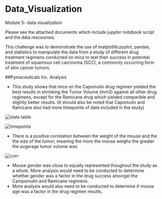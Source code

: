 # Data_Visualization
Module 5- data visualization

Please see the attached documents which include jupyter notebook script and the data rescourses.

This challenge was to demonstrate the use of matplotlib.pyplot, pandas, and statistics to manipulate the data from a study of different drug treatment regimens conducted on mice to test their success in potential treatment of squamous cell carcinoma (SCC), a commonly occurring form of skin cancer tumors. 

##Pymaceuticals Inc.
Analysis

- This study shows that mice on the Capomulin drug regimen yielded the best results in shrinking the Tumor Volume (mm3) against all other drug regimens, except for the Ramicane drug which yielded comparible and slightly better results. (It should also be noted that Capomulin and Ramicane also had more timepoints of data included in the study)

![stats table](https://user-images.githubusercontent.com/120147552/215552677-0d0c8171-b354-4346-9a4a-4e18a1e012b4.png)

![timepoints](https://user-images.githubusercontent.com/120147552/215553016-f16893d7-3bcd-4159-b285-e6bae4d441e5.png)

- There is a positive correlation between the weight of the mouse and the the size of the tumor; meaning the more the mouse weighs the greater the avgerage tumor volume was.

![corr](https://user-images.githubusercontent.com/120147552/215553248-b5085244-5cd6-4085-8ad5-4e5e1d09d014.png)

- Mouse gender was close to equally represented thoughout the study as a whole. More analysis would need to be conducted to determine whether gender was a factor in the drug success amongst the Campomulin and Ramicane regimens.
- More analysis would also need to be conducted to determine if mouse age was a factor in the drug regimen results.
